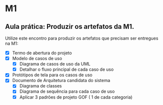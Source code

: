# M1
## Aula prática: Produzir os artefatos da M1. 
Utilize este encontro para produzir os artefatos que precisam ser entregues na M1: 
- [x] Termo de abertura do projeto  
- [x] Modelo de casos de uso
  - [x] Diagrama de casos de uso da UML
  - [x] Detalhar o fluxo principal de cada caso de uso
- [x] Protótipos de tela para os casos de uso
- [X] Documento de Arquitetura candidata do sistema
  - [X] Diagrama de classes
  - [x] Diagrama de sequência para cada caso de uso
  - [X] Aplicar 3 padrões de projeto GOF ( 1 de cada categoria)
